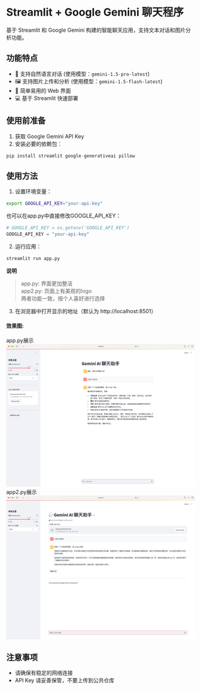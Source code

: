 # Streamlit + Google Gemini 聊天程序

基于 Streamlit 和 Google Gemini 构建的智能聊天应用，支持文本对话和图片分析功能。

## 功能特点

- 💬 支持自然语言对话 (使用模型：`gemini-1.5-pro-latest`)
- 🖼️ 支持图片上传和分析 (使用模型：`gemini-1.5-flash-latest`)
- 🚀 简单易用的 Web 界面
- 💻 基于 Streamlit 快速部署

## 使用前准备

1. 获取 Google Gemini API Key
2. 安装必要的依赖包：
```python
pip install streamlit google-generativeai pillow
```

## 使用方法

1. 设置环境变量：
```bash
export GOOGLE_API_KEY="your-api-key"
```

也可以在app.py中直接修改GOOGLE_API_KEY：
```python
# GOOGLE_API_KEY = os.getenv('GOOGLE_API_KEY')
GOOGLE_API_KEY = "your-api-key"
```

2. 运行应用：
```bash
streamlit run app.py
```

**说明**
> app.py: 界面更加整洁 <br>
> app2.py: 页面上有美观的logo <br>
> 两者功能一致，按个人喜好进行选择


3. 在浏览器中打开显示的地址（默认为 http://localhost:8501）

#### 效果图:

app.py展示
![app.py展示](app-display.png)
app2.py展示
![app2.py展示](app2-display.png)

## 注意事项

- 请确保有稳定的网络连接
- API Key 请妥善保管，不要上传到公共仓库
